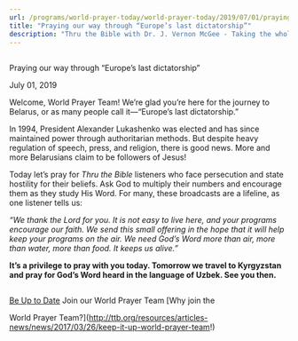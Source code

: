 ```yaml
---
url: /programs/world-prayer-today/world-prayer-today/2019/07/01/praying-our-way-through-europe-s-last-dictatorship
title: "Praying our way through “Europe’s last dictatorship”"
description: "Thru the Bible with Dr. J. Vernon McGee - Taking the whole Word to the whole world"
---
```







## 
 Praying our way through “Europe’s last dictatorship”


July 01, 2019




Welcome, World Prayer Team! We’re glad you’re here for the journey to Belarus, or as many people call it—“Europe’s last dictatorship.” 


In 1994, President Alexander Lukashenko was elected and has since maintained power through authoritarian methods. But despite heavy regulation of speech, press, and religion, there is good news. More and more Belarusians claim to be followers of Jesus! 


Today let’s pray for *Thru the Bible* listeners who face persecution and state hostility for their beliefs. Ask God to multiply their numbers and encourage them as they study His Word. For many, these broadcasts are a lifeline, as one listener tells us:


*“We thank the Lord for you. It is not easy to live here, and your programs encourage our faith. We send this small offering in the hope that it will help keep your programs on the air. We need God’s Word more than air, more than water, more than food. It keeps us alive.”*


**It’s a privilege to pray with you today. Tomorrow we travel to Kyrgyzstan and pray for God’s Word heard in the language of Uzbek. See you then.**







## 




[Be Up to Date](http://feeds.feedburner.com/WorldPrayerToday "World Prayer Today RSS Feed")
Join our World Prayer Team
[Why join the  

World Prayer Team?](http://ttb.org/resources/articles-news/news/2017/03/26/keep-it-up-world-prayer-team!)




